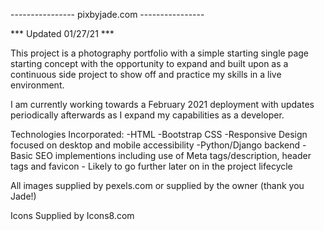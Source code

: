  ---------------- pixbyjade.com ----------------

*** Updated 01/27/21 ***


This project is a photography portfolio with a simple starting single page starting concept with the opportunity to expand and built upon as a continuous side project to show off and practice my skills in a live environment.

I am currently working towards a February 2021 deployment with updates periodically afterwards as I expand my capabilities as a developer.  

Technologies Incorporated:
  -HTML
  -Bootstrap CSS
  -Responsive Design focused on desktop and mobile accessibility 
  -Python/Django backend
  -Basic SEO implementions including use of Meta tags/description, header tags and favicon
    - Likely to go further later on in the project lifecycle
  


All images supplied by pexels.com or supplied by the owner (thank you Jade!)

Icons Supplied by Icons8.com
  
